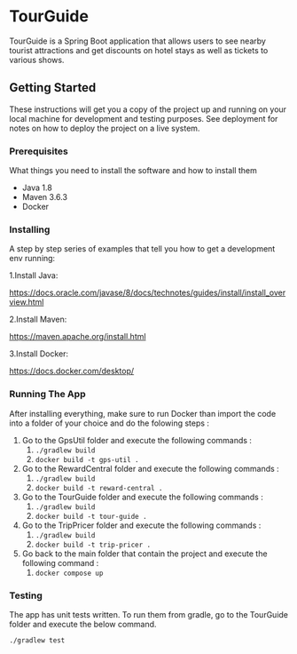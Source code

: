 # TourGuide

TourGuide is a Spring Boot application that allows users to see nearby tourist attractions and get discounts on hotel stays as well as tickets to various shows.

## Getting Started

These instructions will get you a copy of the project up and running on your local machine for development and testing purposes. See deployment for notes on how to deploy the project on a live system.

### Prerequisites

What things you need to install the software and how to install them

- Java 1.8
- Maven 3.6.3
- Docker

### Installing

A step by step series of examples that tell you how to get a development env running:

1.Install Java:

https://docs.oracle.com/javase/8/docs/technotes/guides/install/install_overview.html

2.Install Maven:

https://maven.apache.org/install.html

3.Install Docker:

https://docs.docker.com/desktop/

### Running The App

After installing everything, make sure to run Docker than import the code into a folder of your choice and do the folowing steps :

1. Go to the GpsUtil folder and execute the following commands :
    1. `./gradlew build`
    2. `docker build -t gps-util .`
2. Go to the RewardCentral folder and execute the following commands :
    1. `./gradlew build`
    2. `docker build -t reward-central .`
3. Go to the TourGuide folder and execute the following commands :
    1. `./gradlew build`
    2. `docker build -t tour-guide .`
4. Go to the TripPricer folder and execute the following commands :
    1. `./gradlew build`
    2. `docker build -t trip-pricer .`
5. Go back to the main folder that contain the project and execute the following command :
    1. `docker compose up`




### Testing

The app has unit tests written. To run them from gradle, go to the TourGuide folder and execute the below command.

`./gradlew test`